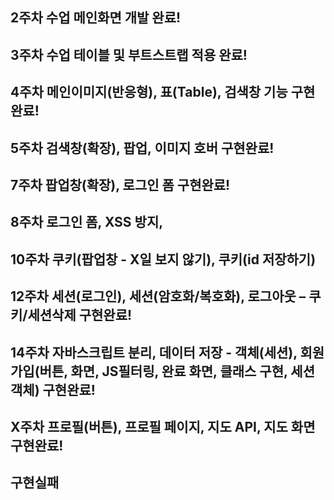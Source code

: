 ## 2주차 수업 메인화면 개발 완료!
## 3주차 수업 테이블 및 부트스트랩 적용 완료!
## 4주차 메인이미지(반응형), 표(Table), 검색창 기능 구현완료!
## 5주차 검색창(확장), 팝업, 이미지 호버 구현완료!
## 7주차 팝업창(확장), 로그인 폼 구현완료!
## 8주차 로그인 폼, XSS 방지, 
## 10주차 쿠키(팝업창 - X일 보지 않기), 쿠키(id 저장하기)
## 12주차 세션(로그인), 세션(암호화/복호화), 로그아웃 – 쿠키/세션삭제 구현완료!
## 14주차 자바스크립트 분리, 데이터 저장 - 객체(세션), 회원가입(버튼, 화면, JS필터링, 완료 화면, 클래스 구현, 세션객체) 구현완료!
## X주차 프로필(버튼), 프로필 페이지, 지도 API, 지도 화면 구현완료!
## 구현실패
